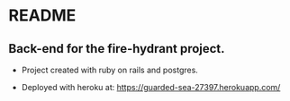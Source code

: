 # README

## Back-end for the fire-hydrant project.

* Project created with ruby on rails and postgres.

* Deployed with heroku at: https://guarded-sea-27397.herokuapp.com/
